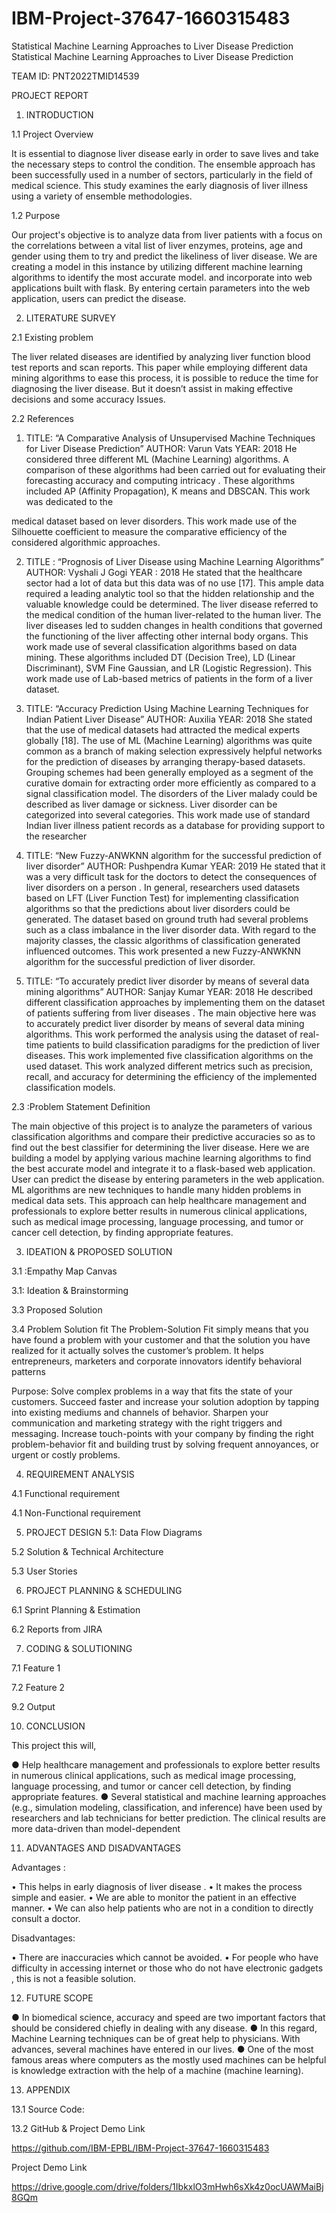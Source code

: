 # IBM-Project-37647-1660315483
Statistical Machine Learning Approaches to Liver Disease Prediction
Statistical Machine Learning Approaches to Liver Disease Prediction

TEAM ID: PNT2022TMID14539

PROJECT REPORT

1.	INTRODUCTION

1.1	Project Overview

It is essential to diagnose liver disease early in order to save lives and take the necessary steps to control the condition. The ensemble approach has been successfully used in a number of sectors, particularly in the field of medical science. This study examines the early diagnosis of liver illness using a variety of ensemble methodologies.

1.2	Purpose

Our project's objective is to analyze data from liver patients with a focus on the correlations between a vital list of liver enzymes, proteins, age and gender using them to try and predict the likeliness of liver disease. We are creating a model in this instance by utilizing different machine learning algorithms to identify the most accurate model. and incorporate into web applications built with flask. By entering certain parameters into the web application, users can predict the disease.


2.	LITERATURE SURVEY

2.1	Existing problem

The liver related diseases are identified by analyzing liver function blood test reports and scan reports. This paper while employing different data mining algorithms to ease this process, it is possible to reduce the time for diagnosing the liver disease.
But it doesn’t assist in making effective decisions and some accuracy Issues.

2.2	References


1.	TITLE: “A Comparative Analysis of Unsupervised Machine Techniques for Liver Disease Prediction”
AUTHOR: Varun Vats
YEAR: 2018
He considered three different ML (Machine Learning) algorithms. A comparison of these algorithms had been carried out for evaluating their forecasting accuracy and computing intricacy . These algorithms included AP (Affinity Propagation), K means and DBSCAN. This work was dedicated to the
 
medical dataset based on lever disorders. This work made use of the Silhouette coefficient to measure the comparative efficiency of the considered algorithmic approaches.

2.	TITLE : “Prognosis of Liver Disease using Machine Learning Algorithms”
AUTHOR: Vyshali J Gogi
YEAR : 2018
He stated that the healthcare sector had a lot of data but this data was of no use [17]. This ample data required a leading analytic tool so that the hidden relationship and the valuable knowledge could be determined. The liver disease referred to the medical condition of the human liver-related to the human liver. The liver diseases led to sudden changes in health conditions that governed the functioning of the liver affecting other internal body organs. This work made use of several classification algorithms based on data mining. These algorithms included DT (Decision Tree), LD (Linear Discriminant), SVM Fine Gaussian, and LR (Logistic Regression). This work made use of Lab-based metrics of patients in the form of a liver dataset.


3.	TITLE: “Accuracy Prediction Using Machine Learning Techniques for Indian Patient Liver Disease”
AUTHOR: Auxilia
YEAR: 2018
She stated that the use of medical datasets had attracted the medical experts globally [18]. The use of ML (Machine Learning) algorithms was quite common as a branch of making selection expressively helpful networks for the prediction of diseases by arranging therapy-based datasets. Grouping schemes had been generally employed as a segment of the curative domain for extracting order more efficiently as compared to a signal classification model. The disorders of the Liver malady could be described as liver damage or sickness. Liver disorder can be categorized into several categories. This work made use of standard Indian liver illness patient records as a database for providing support to the researcher

4.	TITLE: “New Fuzzy-ANWKNN algorithm for the successful prediction of liver disorder”
AUTHOR: Pushpendra Kumar
YEAR: 2019
He stated that it was a very difficult task for the doctors to detect the consequences of liver disorders on a person . In general, researchers used datasets based on LFT (Liver Function Test) for implementing classification algorithms so that the predictions about liver disorders could be generated. The dataset based on ground truth had several problems such as a class imbalance in the liver disorder data. With regard to the majority classes, the classic algorithms of classification generated influenced outcomes. This work presented a new Fuzzy-ANWKNN algorithm for the successful prediction of liver disorder.
 
5.	TITLE: “To accurately predict liver disorder by means of several data mining algorithms”
AUTHOR: Sanjay Kumar
YEAR: 2018
He described different classification approaches by implementing them on the dataset of patients suffering from liver diseases . The main objective here was to accurately predict liver disorder by means of several data mining algorithms. This work performed the analysis using the dataset of real-time patients to build classification paradigms for the prediction of liver diseases. This work implemented five classification algorithms on the used dataset.
This work analyzed different metrics such as precision, recall, and accuracy for determining the efficiency of the implemented classification models.


2.3	:Problem Statement Definition

The main objective of this project is to analyze the parameters of various classification algorithms and compare their predictive accuracies so as to find out the best classifier for determining the liver disease. Here we are building a model by applying various machine learning algorithms to find the best accurate model and integrate it to a flask-based web application. User can predict the disease by entering parameters in the web application. ML algorithms are new techniques to handle many hidden problems in medical data sets. This approach can help healthcare management and professionals to explore better results in numerous clinical applications, such as medical image processing, language processing, and tumor or cancer cell detection, by finding appropriate features.


3.	IDEATION & PROPOSED SOLUTION

3.1	:Empathy Map Canvas
 
3.1: Ideation & Brainstorming
 
 


3.3	Proposed Solution


3.4	Problem Solution fit
The Problem-Solution Fit simply means that you have found a problem with your customer and that the solution you have realized for it actually solves the customer’s problem. It helps entrepreneurs, marketers and corporate innovators identify behavioral patterns

Purpose:
Solve complex problems in a way that fits the state of your customers. Succeed faster and increase your solution adoption by tapping into existing mediums and channels of behavior. Sharpen your communication and marketing strategy with the right triggers and messaging. Increase touch-points with your company by finding the right problem-behavior fit and building trust by solving frequent annoyances, or urgent or costly problems.
 
 

4.	REQUIREMENT ANALYSIS

4.1	Functional requirement



4.1 Non-Functional requirement

 
5.	PROJECT DESIGN 5.1: Data Flow Diagrams






 
5.2	Solution & Technical Architecture



5.3	User Stories

6.	PROJECT PLANNING & SCHEDULING

6.1	Sprint Planning & Estimation

 
 


6.2	Reports from JIRA

 
7.	CODING & SOLUTIONING

7.1	Feature 1

 
 
 
 

7.2	Feature 2

 
 


 
 
 
 

 
 

 

 



 
9.2 Output


 
 

10.	CONCLUSION

This project this will,

●	Help healthcare management and professionals to explore better results in numerous clinical applications, such as medical image processing, language processing, and tumor or cancer cell detection, by finding appropriate features.
●	Several statistical and machine learning approaches (e.g., simulation modeling, classification, and inference) have been used by researchers and lab technicians for better prediction. The clinical results are more data-driven than model-dependent
 
11.	ADVANTAGES AND DISADVANTAGES

Advantages :

•	This helps in early diagnosis of liver disease .
•	It makes the process simple and easier.
•	We are able to monitor the patient in an effective manner.
•	We can also help patients who are not in a condition to directly consult a doctor.

Disadvantages:

•	There are inaccuracies which cannot be avoided.
•	For people who have difficulty in accessing internet or those who do not have electronic
gadgets , this is not a feasible solution.

12.	FUTURE SCOPE

●	In biomedical science, accuracy and speed are two important factors that should be considered chiefly in dealing with any disease.
●	In this regard, Machine Learning techniques can be of great help to physicians. With advances, several machines have entered in our lives.
●	One of the most famous areas where computers as the mostly used machines can be
helpful is knowledge extraction with the help of a machine (machine learning).

13.	APPENDIX

13.1	Source Code:

 
13.2	GitHub & Project Demo Link

https://github.com/IBM-EPBL/IBM-Project-37647-1660315483


Project Demo Link 

https://drive.google.com/drive/folders/1IbkxlO3mHwh6sXk4z0ocUAWMaiBj8GQm

